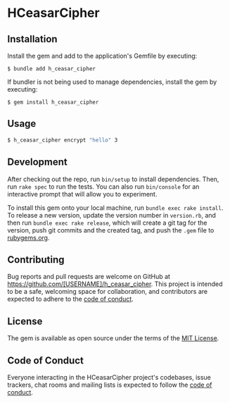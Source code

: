 # HCeasarCipher

## Installation

Install the gem and add to the application's Gemfile by executing:

    $ bundle add h_ceasar_cipher

If bundler is not being used to manage dependencies, install the gem by executing:

    $ gem install h_ceasar_cipher

## Usage

```sh
$ h_ceasar_cipher encrypt "hello" 3
```


## Development

After checking out the repo, run `bin/setup` to install dependencies. Then, run `rake spec` to run the tests. You can also run `bin/console` for an interactive prompt that will allow you to experiment.

To install this gem onto your local machine, run `bundle exec rake install`. To release a new version, update the version number in `version.rb`, and then run `bundle exec rake release`, which will create a git tag for the version, push git commits and the created tag, and push the `.gem` file to [rubygems.org](https://rubygems.org).

## Contributing

Bug reports and pull requests are welcome on GitHub at https://github.com/[USERNAME]/h_ceasar_cipher. This project is intended to be a safe, welcoming space for collaboration, and contributors are expected to adhere to the [code of conduct](https://github.com/[USERNAME]/h_ceasar_cipher/blob/master/CODE_OF_CONDUCT.md).

## License

The gem is available as open source under the terms of the [MIT License](https://opensource.org/licenses/MIT).

## Code of Conduct

Everyone interacting in the HCeasarCipher project's codebases, issue trackers, chat rooms and mailing lists is expected to follow the [code of conduct](https://github.com/[USERNAME]/h_ceasar_cipher/blob/master/CODE_OF_CONDUCT.md).
